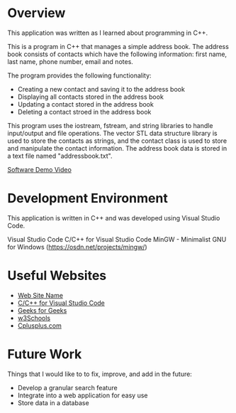 # Overview

This application was written as I learned about programming in C++.

This is a program in C++ that manages a simple address book. The address book consists of contacts which have the following information: first name, last name, phone number, email and notes. 

The program provides the following functionality:
- Creating a new contact and saving it to the address book
- Displaying all contacts stored in the address book
- Updating a contact stored in the address book
- Deleting a contact stroed in the address book

This program uses the iostream, fstream, and string libraries to handle input/output and file operations. The vector STL data structure library is used to store the contacts as strings, and the contact class is used to store and manipulate the contact information. The address book data is stored in a text file named "addressbook.txt".

[Software Demo Video](http://youtube.link.goes.here)

# Development Environment

This application is written in C++ and was developed using Visual Studio Code.

Visual Studio Code
C/C++ for Visual Studio Code
MinGW - Minimalist GNU for Windows (https://osdn.net/projects/mingw/)

# Useful Websites

- [Web Site Name](http://url.link.goes.here)
- [C/C++ for Visual Studio Code](https://code.visualstudio.com/docs/languages/cpp)
- [Geeks for Geeks](https://www.geeksforgeeks.org/)
- [w3Schools](https://www.w3schools.com/cpp)
- [Cplusplus.com](https://cplusplus.com/reference/stl/)

# Future Work

Things that I would like to to fix, improve, and add in the future:

- Develop a granular search feature
- Integrate into a web application for easy use
- Store data in a database
